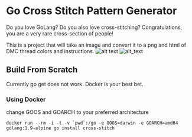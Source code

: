# Go Cross Stitch Pattern Generator
Do you love GoLang? Do you also love cross-stitching? Congratulations, you are a very rare cross-section of people!

This is a project that will take an image and convert it to a png and html of DMC thread colors and instructions.
![alt text][moon] 
![alt_text][moon-dmc]

[moon]: https://github.com/lindsaylandry/go-cross-stitch/examplse/test_images/FullMoon150px.jpg
[moon-dmc]: https://github.com/lindsaylandry/go-cross-stitch/examplse/test_images/FullMoon150px-dmc.png

## Build From Scratch
Currently go get does not work. Docker is your best bet.

### Using Docker
change GOOS and GOARCH to your preferred architecture
```
docker run --rm -i -t -v `pwd`:/go -e GOOS=darwin -e GOARCH=amd64 golang:1.9-alpine go install cross-stitch
```
